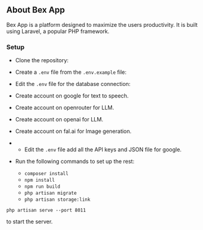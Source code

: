 ## About Bex App

Bex App is a platform designed to maximize the users productivity. It is built using Laravel, a popular PHP framework.

### Setup

- Clone the repository:
- Create a `.env` file from the `.env.example` file:
- Edit the `.env` file for the database connection:
- Create account on google for text to speech.
- Create account on openrouter for LLM.
- Create account on openai for LLM.
- Create account on fal.ai for Image generation.
- - Edit the `.env` file add all the API keys and JSON file for google.


- Run the following commands to set up the rest:
    - `composer install`
    - `npm install`
    - `npm run build`
    - `php artisan migrate`
    - `php artisan storage:link`

`php artisan serve --port 8011`

to start the server.
